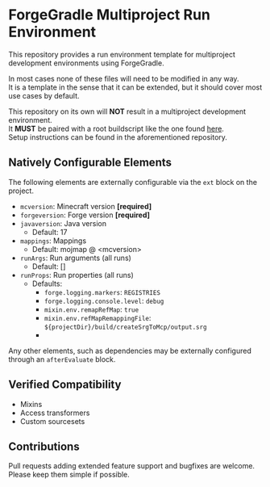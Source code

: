 # ForgeGradle Multiproject Run Environment

This repository provides a run environment template for multiproject development environments using ForgeGradle.

In most cases none of these files will need to be modified in any way.  
It is a template in the sense that it can be extended, but it should cover most use cases by default.

This repository on its own will **NOT** result in a multiproject development environment.  
It **MUST** be paired with a root buildscript like the one found [here](https://github.com/amadornes/fg-multiproject-template).  
Setup instructions can be found in the aforementioned repository.

## Natively Configurable Elements
The following elements are externally configurable via the `ext` block on the project.
 - `mcversion`: Minecraft version **[required]**
 - `forgeversion`: Forge version **[required]**
 - `javaversion`: Java version
   - Default: 17
 - `mappings`: Mappings
   - Default: mojmap @ \<mcversion>
 - `runArgs`: Run arguments (all runs)
   - Default: []
 - `runProps`: Run properties (all runs)
   - Defaults:
     - `forge.logging.markers`: `REGISTRIES`
     - `forge.logging.console.level`: `debug`
     - `mixin.env.remapRefMap`: `true`
     - `mixin.env.refMapRemappingFile`: `${projectDir}/build/createSrgToMcp/output.srg`
     - 
Any other elements, such as dependencies may be externally configured through an `afterEvaluate` block.

## Verified Compatibility
 - Mixins
 - Access transformers
 - Custom sourcesets

## Contributions
Pull requests adding extended feature support and bugfixes are welcome.  
Please keep them simple if possible.
